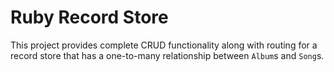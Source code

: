 # Ruby Record Store

This project provides complete CRUD functionality along with routing for a record store that has a one-to-many relationship between `Album`s and `Song`s.
